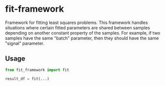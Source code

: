 # fit-framework

Framework for fitting least squares problems. This framework handles situations
where certain fitted parameters are shared between samples depending on another
constant property of the samples. For example, if two samples have the same
"batch" parameter, then they should have the same "signal" parameter.

## Usage

```python
from fit_framework import fit

result_df = fit(...)
```
